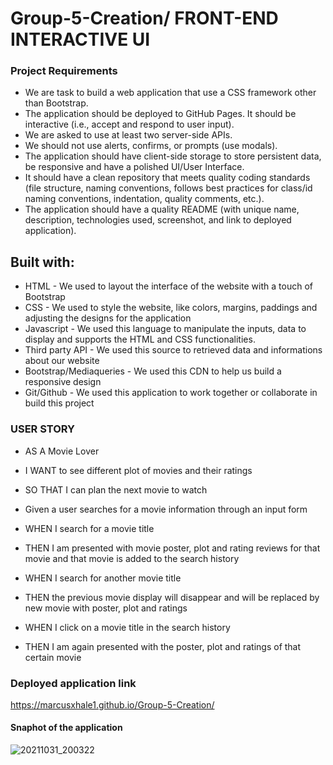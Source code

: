 # Group-5-Creation/ FRONT-END INTERACTIVE UI

### Project Requirements

- We are task to build a web application that
  use a CSS framework other than Bootstrap.
- The application should be deployed to GitHub Pages. It should be interactive (i.e., accept and respond to user input).
- We are asked to use at least two server-side APIs.
- We should not use alerts, confirms, or prompts (use modals).
- The application should have client-side storage to store persistent data, be responsive and have a polished UI/User Interface.
- It should have a clean repository that meets quality coding standards (file structure, naming conventions, follows best practices for class/id naming conventions, indentation, quality comments, etc.).
- The application should have a quality README (with unique name, description, technologies used, screenshot, and link to deployed application).

## Built with:

- HTML - We used to layout the interface of the website with a touch of Bootstrap
- CSS - We used to style the website, like colors, margins, paddings and adjusting the designs for the application
- Javascript - We used this language to manipulate the inputs, data to display and supports the HTML and CSS functionalities.
- Third party API - We used this source to retrieved data and informations about our website
- Bootstrap/Mediaqueries - We used this CDN to help us build a responsive design
- Git/Github - We used this application to work together or collaborate in build this project

### USER STORY

- AS A Movie Lover
- I WANT to see different plot of movies and their ratings
- SO THAT I can plan the next movie to watch

- Given a user searches for a movie information through an input form
- WHEN I search for a movie title
- THEN I am presented with movie poster, plot and rating reviews for that movie and that movie is added to the search history
- WHEN I search for another movie title
- THEN the previous movie display will disappear and will be replaced by new movie with poster, plot and ratings
- WHEN I click on a movie title in the search history
- THEN I am again presented with the poster, plot and ratings of that certain movie

### Deployed application link

https://marcusxhale1.github.io/Group-5-Creation/

#### Snaphot of the application

![20211031_200322](https://user-images.githubusercontent.com/65073138/139616159-85b813e9-00b9-4ff2-9d25-11e1e5c28a80.jpg)
